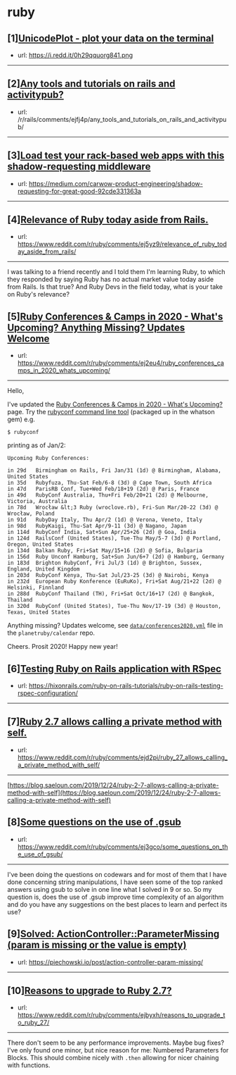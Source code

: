 # ruby
## [1][UnicodePlot - plot your data on the terminal](https://www.reddit.com/r/ruby/comments/ej7p0p/unicodeplot_plot_your_data_on_the_terminal/)
- url: https://i.redd.it/0h29qquorg841.png
---

## [2][Any tools and tutorials on rails and activitypub?](https://www.reddit.com/r/ruby/comments/ejfpsh/any_tools_and_tutorials_on_rails_and_activitypub/)
- url: /r/rails/comments/ejfj4p/any_tools_and_tutorials_on_rails_and_activitypub/
---

## [3][Load test your rack-based web apps with this shadow-requesting middleware](https://www.reddit.com/r/ruby/comments/ejgper/load_test_your_rackbased_web_apps_with_this/)
- url: https://medium.com/carwow-product-engineering/shadow-requesting-for-great-good-92cde331363a
---

## [4][Relevance of Ruby today aside from Rails.](https://www.reddit.com/r/ruby/comments/ej5yz9/relevance_of_ruby_today_aside_from_rails/)
- url: https://www.reddit.com/r/ruby/comments/ej5yz9/relevance_of_ruby_today_aside_from_rails/
---
I was talking to a friend recently and I told them I'm learning Ruby, to which they responded by saying Ruby has no actual market value today aside from Rails. Is that true? And Ruby Devs in the field today, what is your take on Ruby's relevance?
## [5][Ruby Conferences &amp; Camps in 2020 - What's Upcoming? Anything Missing? Updates Welcome](https://www.reddit.com/r/ruby/comments/ej2eu4/ruby_conferences_camps_in_2020_whats_upcoming/)
- url: https://www.reddit.com/r/ruby/comments/ej2eu4/ruby_conferences_camps_in_2020_whats_upcoming/
---
Hello,

   I've updated the [Ruby Conferences &amp; Camps in 2020 - What's
Upcoming?](http://planetruby.github.io/calendar/2020) page. Try the [rubyconf command line tool](https://github.com/textkit/whatson) (packaged up in the whatson gem) e.g.

    $ rubyconf

printing as of Jan/2:

    Upcoming Ruby Conferences:
    
    in 29d   Birmingham on Rails, Fri Jan/31 (1d) @ Birmingham, Alabama, United States
    in 35d   Rubyfuza, Thu-Sat Feb/6-8 (3d) @ Cape Town, South Africa
    in 47d   ParisRB Conf, Tue+Wed Feb/18+19 (2d) @ Paris, France
    in 49d   RubyConf Australia, Thu+Fri Feb/20+21 (2d) @ Melbourne, Victoria, Australia
    in 78d   Wrocław &lt;3 Ruby (wroclove.rb), Fri-Sun Mar/20-22 (3d) @ Wrocław, Poland
    in 91d   RubyDay Italy, Thu Apr/2 (1d) @ Verona, Veneto, Italy
    in 98d   RubyKaigi, Thu-Sat Apr/9-11 (3d) @ Nagano, Japan
    in 114d  RubyConf India, Sat+Sun Apr/25+26 (2d) @ Goa, India
    in 124d  RailsConf (United States), Tue-Thu May/5-7 (3d) @ Portland, Oregon, United States
    in 134d  Balkan Ruby, Fri+Sat May/15+16 (2d) @ Sofia, Bulgaria
    in 156d  Ruby Unconf Hamburg, Sat+Sun Jun/6+7 (2d) @ Hamburg, Germany
    in 183d  Brighton RubyConf, Fri Jul/3 (1d) @ Brighton, Sussex, England, United Kingdom
    in 203d  RubyConf Kenya, Thu-Sat Jul/23-25 (3d) @ Nairobi, Kenya
    in 232d  European Ruby Konference (EuRuKo), Fri+Sat Aug/21+22 (2d) @ Helsinki, Finnland
    in 288d  RubyConf Thailand (TH), Fri+Sat Oct/16+17 (2d) @ Bangkok, Thailand
    in 320d  RubyConf (United States), Tue-Thu Nov/17-19 (3d) @ Houston, Texas, United States

Anything missing? Updates welcome, see [`data/conferences2020.yml`](https://github.com/planetruby/calendar/blob/master/_data/conferences2020.yml) file
in the `planetruby/calendar` repo.

Cheers. Prosit 2020! Happy new year!
## [6][Testing Ruby on Rails application with RSpec](https://www.reddit.com/r/ruby/comments/ej4fie/testing_ruby_on_rails_application_with_rspec/)
- url: https://hixonrails.com/ruby-on-rails-tutorials/ruby-on-rails-testing-rspec-configuration/
---

## [7][Ruby 2.7 allows calling a private method with self.](https://www.reddit.com/r/ruby/comments/ejd2pi/ruby_27_allows_calling_a_private_method_with_self/)
- url: https://www.reddit.com/r/ruby/comments/ejd2pi/ruby_27_allows_calling_a_private_method_with_self/
---
[https://blog.saeloun.com/2019/12/24/ruby-2-7-allows-calling-a-private-method-with-self](https://blog.saeloun.com/2019/12/24/ruby-2-7-allows-calling-a-private-method-with-self)
## [8][Some questions on the use of .gsub](https://www.reddit.com/r/ruby/comments/ej3gco/some_questions_on_the_use_of_gsub/)
- url: https://www.reddit.com/r/ruby/comments/ej3gco/some_questions_on_the_use_of_gsub/
---
I've been doing the questions on codewars and for most of them that I have done concerning string manipulations, I have seen some of the top ranked answers using gsub to solve in one line what I solved in 9 or so. So my question is, does the use of .gsub improve time complexity of an algorithm and do you have any suggestions on the best places to learn and perfect its use?
## [9][Solved: ActionController::ParameterMissing (param is missing or the value is empty)](https://www.reddit.com/r/ruby/comments/ejcgtf/solved_actioncontrollerparametermissing_param_is/)
- url: https://piechowski.io/post/action-controller-param-missing/
---

## [10][Reasons to upgrade to Ruby 2.7?](https://www.reddit.com/r/ruby/comments/ejbyxh/reasons_to_upgrade_to_ruby_27/)
- url: https://www.reddit.com/r/ruby/comments/ejbyxh/reasons_to_upgrade_to_ruby_27/
---
There don't seem to be any performance improvements. Maybe bug fixes? I've only found one minor, but nice reason for me: Numbered Parameters for Blocks. This should combine nicely with `.then` allowing for nicer chaining with functions.
